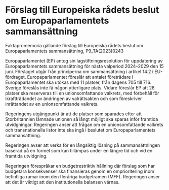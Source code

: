 # Förslag till Europeiska rådets beslut om Europaparlamentets sammansättning

Faktapromemoria gällande förslag till Europeiska rådets beslut om Europaparlamentets sammansättning, P9\_TA(2023)0243

Europaparlamentet (EP) antog sin lagstiftningsresolution för uppdatering av Europaparlamentets sammansättning för nästa valperiod 2024–2029 den 15 juni. Förslaget utgår från principerna om sammansättning i artikel 14.2 i EU-fördraget. Europaparlamentet föreslår att antalet företrädare i Europaparlamentet ska utökas med 11 platser, från dagens 705 till 716. Sverige föreslås inte få någon ytterligare plats. Vidare föreslår EP att 28 platser ska reserveras till en unionsomfattande valkrets, med förbehåll för ikraftträdandet av ändringen av valrättsakten och som föreskriver inrättandet av en unionsomfattande valkrets.

Regeringens utgångpunkt är att de platser som sparades efter att Storbritannien lämnade unionen så långt möjligt ska sparas inför framtida utvidgningar. Regeringen anser att frågan om en unionsomfattande valkrets och transnationella listor inte ska ingå i beslutet om Europaparlamentets sammansättning.

Regeringen avser att verka för en långsiktig lösning på sammansättningen baserad på en formel som kan tillämpas under en längre tid och vid en framtida utvidgning.

Regeringen förespråkar en budgetrestriktiv hållning där förslag som har budgetära konsekvenser ska finansieras genom en omprioritering inom befintliga ramar inom den fleråriga budgetramen (MFF). Regeringen anser att det är viktigt att den institutionella balansen värnas.

